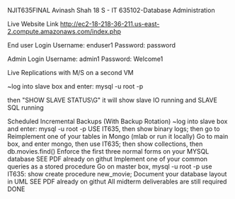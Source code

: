 NJIT635FINAL
Avinash Shah
18 S - IT 635102-Database Administration

Live Website Link
http://ec2-18-218-36-211.us-east-2.compute.amazonaws.com/index.php

End user Login 
Username:	enduser1
Password:	password

Admin Login
Username:	admin1
Password:	Welcome1

Live Replications with M/S on a second VM 

~log into slave box and enter: mysql -u root -p 

then "SHOW SLAVE STATUS\G" it will show slave IO running and SLAVE SQL running

Scheduled Incremental Backups (With Backup Rotation)
~log into slave box and enter: mysql -u root -p 
USE IT635, then show binary logs;
then go to 
Reimplement one of your tables in Mongo (mlab or run it locally) 
Go to main box, and enter mongo, then use IT635; then show collections, then db.movies.find()
Enforce the first three normal forms on your MYSQL database 
SEE PDF already on githut 
Implement one of your common queries as a stored procedure 
Go on master box, 
mysql -u root -p 
use IT635: 
show create procedure new_movie; 
Document your database layout in UML 
SEE PDF already on githut
All midterm deliverables are still required 
DONE


